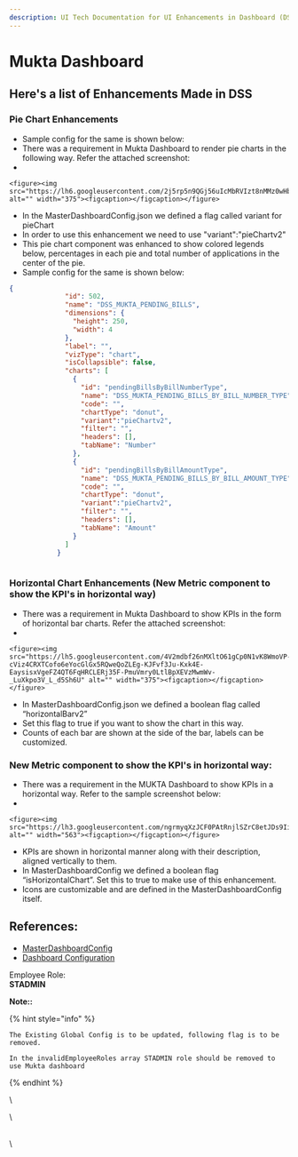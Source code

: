 ```yaml
---
description: UI Tech Documentation for UI Enhancements in Dashboard (DSS)
---
```


# Mukta Dashboard

## Here's a list of Enhancements Made in DSS



### Pie Chart Enhancements

* Sample config for the same is shown below:
* There was a requirement in Mukta Dashboard to render pie charts in the following way. Refer the attached screenshot:
*

    <figure><img src="https://lh6.googleusercontent.com/2j5rp5n9QGj56uIcMbRVIzt8nMMz0wHb__Qk5Y7Vsm5vjCqr3OsNBGChgXA4bA8uWXMlyaxS5jYR6K1xOgB2NmzJ4elIxJA7NhxFkZn8g76IFeRwsi3YvjidT90ZmyMZYrwkzUFAaiulgm87epKmpO4" alt="" width="375"><figcaption></figcaption></figure>
* In the MasterDashboardConfig.json we defined a flag called variant for pieChart
* In order to use this enhancement we need to use "variant":"pieChartv2"
* This pie chart component was enhanced to show colored legends below, percentages in each pie and total number of applications in the center of the pie.
* Sample config for the same is shown below:



```json
{
              "id": 502,
              "name": "DSS_MUKTA_PENDING_BILLS",
              "dimensions": {
                "height": 250,
                "width": 4
              },
              "label": "",
              "vizType": "chart",
              "isCollapsible": false,
              "charts": [
                {
                  "id": "pendingBillsByBillNumberType",
                  "name": "DSS_MUKTA_PENDING_BILLS_BY_BILL_NUMBER_TYPE",
                  "code": "",
                  "chartType": "donut",
                  "variant":"pieChartv2",
                  "filter": "",
                  "headers": [],
                  "tabName": "Number"
                },
                {
                  "id": "pendingBillsByBillAmountType",
                  "name": "DSS_MUKTA_PENDING_BILLS_BY_BILL_AMOUNT_TYPE",
                  "code": "",
                  "chartType": "donut",
                  "variant":"pieChartv2",
                  "filter": "",
                  "headers": [],
                  "tabName": "Amount"
                }
              ]
            }



```



### Horizontal Chart Enhancements (New Metric component to show the KPI's in horizontal way)

* There was a requirement in Mukta Dashboard to show KPIs in the form of horizontal bar charts. Refer the attached screenshot:
*

    <figure><img src="https://lh5.googleusercontent.com/4V2mdbf26nMXltO61gCp0N1vK8WmoVP-cViz4CRXTCofo6eYocGlGx5RQweQoZLEg-KJFvf3Ju-Kxk4E-EaysisxVgeFZ4QT6FqHRCLERj35F-PmuVmry0LtlBpXEVzMwmWv-_LuXkpo3V_L_d5Sh6U" alt="" width="375"><figcaption></figcaption></figure>
* In MasterDashboardConfig.json we defined a boolean flag called “horizontalBarv2”
* Set this flag to true if you want to show the chart in this way.
* Counts of each bar are shown at the side of the bar, labels can be customized.

### &#x20;New Metric component to show the KPI's in horizontal way:

* There was a requirement in the MUKTA Dashboard to show KPIs in a horizontal way. Refer to the sample screenshot below:
*

    <figure><img src="https://lh3.googleusercontent.com/ngrmyqXzJCF0PAtRnjlSZrC8etJDs9IiA4SUP30fHPADgu5zM_Eu2fymdbq5FV7W0Tsfd9d3fM4XvVflWCn1vbWT2qJELLyZY0C4MRWUZC5jCdXyyrsGRk7pOD9Gk8SL9vQRqoScSOhzFbcWbNYS8dw" alt="" width="563"><figcaption></figcaption></figure>
* KPIs are shown in horizontal manner along with their description, aligned vertically to them.&#x20;
* In MasterDashboardConfig we defined a boolean flag “isHorizontalChart”. Set this to true to make use of this enhancement.
* Icons are customizable and are defined in the MasterDashboardConfig itself.

## References:

* [MasterDashboardConfig](https://github.com/egovernments/works-configs/blob/DEV/egov-dss-dashboard/dashboard-analytics/MasterDashboardConfig.json)
* [Dashboard Configuration](https://urban.digit.org/platform/configure-digit/configuring-digit-services/national-dashboard-service-configuration/national-dashboard-ui-technical-doc)

Employee Role:\
**STADMIN**

**Note::**



{% hint style="info" %}
```
The Existing Global Config is to be updated, following flag is to be removed.

In the invalidEmployeeRoles array STADMIN role should be removed to use Mukta dashboard
```
{% endhint %}

\


\


\
\
